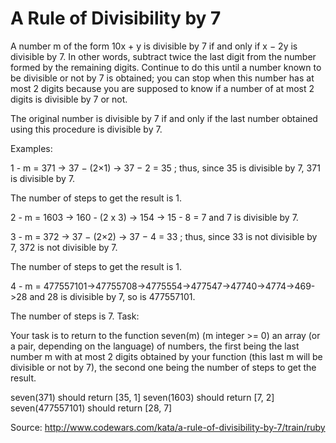 # A Rule of Divisibility by 7

A number m of the form 10x + y is divisible by 7 if and only if x − 2y is divisible by 7. In other words, subtract twice the last digit from the number formed by the remaining digits. Continue to do this until a number known to be divisible or not by 7 is obtained; you can stop when this number has at most 2 digits because you are supposed to know if a number of at most 2 digits is divisible by 7 or not.

The original number is divisible by 7 if and only if the last number obtained using this procedure is divisible by 7.

Examples:

1 - m = 371 -> 37 − (2×1) -> 37 − 2 = 35 ; thus, since 35 is divisible by 7, 371 is divisible by 7.

The number of steps to get the result is 1.

2 - m = 1603 -> 160 - (2 x 3) -> 154 -> 15 - 8 = 7 and 7 is divisible by 7.

3 - m = 372 -> 37 − (2×2) -> 37 − 4 = 33 ; thus, since 33 is not divisible by 7, 372 is not divisible by 7.

The number of steps to get the result is 1.

4 - m = 477557101->47755708->4775554->477547->47740->4774->469->28 and 28 is divisible by 7, so is 477557101.

The number of steps is 7.
Task:

Your task is to return to the function seven(m) (m integer >= 0) an array (or a pair, depending on the language) of numbers, the first being the last number m with at most 2 digits obtained by your function (this last m will be divisible or not by 7), the second one being the number of steps to get the result.

seven(371) should return [35, 1]
seven(1603) should return [7, 2]
seven(477557101) should return [28, 7]


Source: http://www.codewars.com/kata/a-rule-of-divisibility-by-7/train/ruby
